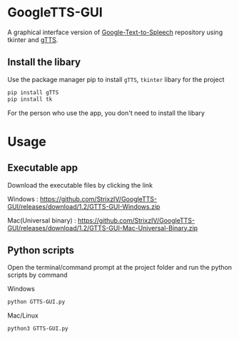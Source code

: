 # GoogleTTS-GUI

A graphical interface version of [Google-Text-to-Spleech](https://github.com/StrixzIV/Google-Text-to-Spleech) repository using tkinter and [gTTS](https://github.com/pndurette/gTTS).

## Install the libary

Use the package manager pip to install `gTTS`, `tkinter` libary for the project

```bash
pip install gTTS
pip install tk
```
For the person who use the app, you don't need to install the libary

# Usage

## Executable app

Download the executable files by clicking the link

Windows : https://github.com/StrixzIV/GoogleTTS-GUI/releases/download/1.2/GTTS-GUI-Windows.zip

Mac(Universal binary) : https://github.com/StrixzIV/GoogleTTS-GUI/releases/download/1.2/GTTS-GUI-Mac-Universal-Binary.zip

## Python scripts
Open the terminal/command prompt at the project folder and run the python scripts by command

Windows
```bash
python GTTS-GUI.py
```

Mac/Linux
```bash
python3 GTTS-GUI.py
```
